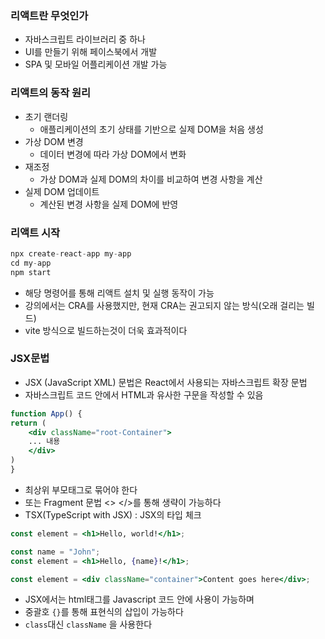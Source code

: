### 리액트란 무엇인가

- 자바스크립트 라이브러리 중 하나
- UI를 만들기 위해 페이스북에서 개발
- SPA 및 모바일 어플리케이션 개발 가능

### 리액트의 동작 원리

- 초기 랜더링
    - 애플리케이션의 초기 상태를 기반으로 실제 DOM을 처음 생성
- 가상 DOM 변경
    - 데이터 변경에 따라 가상 DOM에서 변화
- 재조정
    - 가상 DOM과 실제 DOM의 차이를 비교하여 변경 사항을 계산
- 실제 DOM 업데이트
    - 계산된 변경 사항을 실제 DOM에 반영

### 리액트 시작

```jsx
npx create-react-app my-app
cd my-app
npm start
```

- 해당 명령어를 통해 리액트 설치 및 실행 동작이 가능
- 강의에서는 CRA를 사용했지만, 현재 CRA는 권고되지 않는 방식(오래 걸리는 빌드)
- vite 방식으로 빌드하는것이 더욱 효과적이다

### JSX문법

- JSX (JavaScript XML) 문법은 React에서 사용되는 자바스크립트 확장 문법
- 자바스크립트 코드 안에서 HTML과 유사한 구문을 작성할 수 있음

```jsx
function App() {
return (
	<div className="root-Container">
	... 내용
	</div>
)
}
```

- 최상위 부모태그로 묶어야 한다
- 또는 Fragment 문법 <> </>를 통해 생략이 가능하다
- TSX(TypeScript with JSX) : JSX의 타입 체크

```jsx
const element = <h1>Hello, world!</h1>;

const name = "John";
const element = <h1>Hello, {name}!</h1>;

const element = <div className="container">Content goes here</div>;

```

- JSX에서는 html태그를 Javascript 코드 안에 사용이 가능하며
- 중괄호 `{}`를 통해 표현식의 삽입이 가능하다
- `class`대신 `className` 을 사용한다